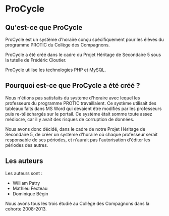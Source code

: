 ProCycle
========

## Qu'est-ce que ProCycle

ProCycle est un système d'horaire conçu spécifiquement pour les élèves du programme PROTIC du Collège des Compagnons.

ProCycle a été créé dans le cadre du Projet Héritage de Secondaire 5 sous la tutelle de Frédéric Cloutier.

ProCycle utilise les technologies PHP et MySQL.

## Pourquoi est-ce que ProCycle a été créé ?

Nous n'étions pas satisfaits du système d'horaire avec lequel les professeurs du programme PROTIC travaillaient. Ce système utilisait des tableaux faits dans MS Word qui devaient être modifiés par les professeurs puis re-téléchargés sur le portail. Ce système était somme toute assez médiocre, car il y avait des risques de corruption de données.

Nous avons donc décidé, dans le cadre de notre Projet Héritage de Secondaire 5, de créer un système d'horaire où chaque professeur serait responsable de ses périodes, et n'aurait pas l'autorisation d'éditer les périodes des autres.

## Les auteurs

Les auteurs sont :

* William Patry
* Mathieu Fecteau
* Dominique Bégin

Nous avons tous les trois étudié au Collège des Compagnons dans la cohorte 2008-2013.
